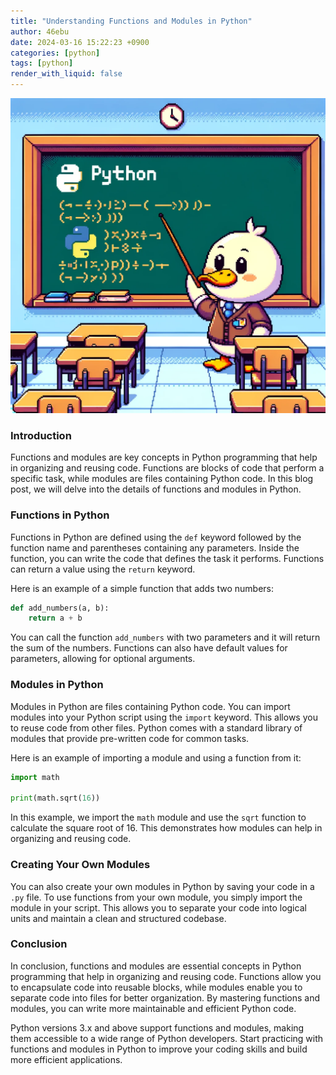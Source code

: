 ```yaml
---
title: "Understanding Functions and Modules in Python"
author: 46ebu
date: 2024-03-16 15:22:23 +0900
categories: [python]
tags: [python]
render_with_liquid: false
---
```


![Intro](/assets/img/post/python.png)
### Introduction
Functions and modules are key concepts in Python programming that help in organizing and reusing code. Functions are blocks of code that perform a specific task, while modules are files containing Python code. In this blog post, we will delve into the details of functions and modules in Python.

### Functions in Python
Functions in Python are defined using the `def` keyword followed by the function name and parentheses containing any parameters. Inside the function, you can write the code that defines the task it performs. Functions can return a value using the `return` keyword. 

Here is an example of a simple function that adds two numbers:
```python
def add_numbers(a, b):
    return a + b
```

You can call the function `add_numbers` with two parameters and it will return the sum of the numbers. Functions can also have default values for parameters, allowing for optional arguments.

### Modules in Python
Modules in Python are files containing Python code. You can import modules into your Python script using the `import` keyword. This allows you to reuse code from other files. Python comes with a standard library of modules that provide pre-written code for common tasks.

Here is an example of importing a module and using a function from it:
```python
import math

print(math.sqrt(16))
```

In this example, we import the `math` module and use the `sqrt` function to calculate the square root of 16. This demonstrates how modules can help in organizing and reusing code.

### Creating Your Own Modules
You can also create your own modules in Python by saving your code in a `.py` file. To use functions from your own module, you simply import the module in your script. This allows you to separate your code into logical units and maintain a clean and structured codebase.

### Conclusion
In conclusion, functions and modules are essential concepts in Python programming that help in organizing and reusing code. Functions allow you to encapsulate code into reusable blocks, while modules enable you to separate code into files for better organization. By mastering functions and modules, you can write more maintainable and efficient Python code.

Python versions 3.x and above support functions and modules, making them accessible to a wide range of Python developers. Start practicing with functions and modules in Python to improve your coding skills and build more efficient applications.
